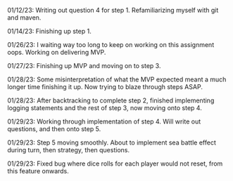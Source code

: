 01/12/23: Writing out question 4 for step 1. Refamiliarizing myself with git and maven.

01/14/23: Finishing up step 1.

01/26/23: I waiting way too long to keep on working on this assignment oops. Working on delivering MVP.

01/27/23: Finishing up MVP and moving on to step 3.

01/28/23: Some misinterpretation of what the MVP expected meant a much longer time finishing it up. Now trying to blaze through steps ASAP.

01/28/23: After backtracking to complete step 2, finished implementing logging statements and the rest of step 3, now moving onto step 4.

01/29/23: Working through implementation of step 4. Will write out questions, and then onto step 5.

01/29/23: Step 5 moving smoothly. About to implement sea battle effect during turn, then strategy, then questions.

01/29/23: Fixed bug where dice rolls for each player would not reset, from this feature onwards.